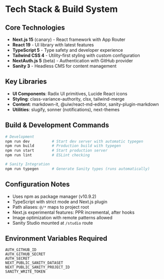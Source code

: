 # Tech Stack & Build System

## Core Technologies

- **Next.js 15** (canary) - React framework with App Router
- **React 19** - UI library with latest features
- **TypeScript 5** - Type safety and developer experience
- **Tailwind CSS 4** - Utility-first styling with custom configuration
- **NextAuth.js 5** (beta) - Authentication with GitHub provider
- **Sanity 3** - Headless CMS for content management

## Key Libraries

- **UI Components**: Radix UI primitives, Lucide React icons
- **Styling**: class-variance-authority, clsx, tailwind-merge
- **Content**: markdown-it, @uiw/react-md-editor, sanity-plugin-markdown
- **Utilities**: slugify, sonner (notifications), next-themes

## Build & Development Commands

```bash
# Development
npm run dev          # Start dev server with automatic typegen
npm run build        # Production build with typegen
npm run start        # Start production server
npm run lint         # ESLint checking

# Sanity Integration
npm run typegen      # Generate Sanity types (runs automatically)
```

## Configuration Notes

- Uses npm as package manager (v10.9.2)
- TypeScript with strict mode and Next.js plugin
- Path aliases: `@/*` maps to project root
- Next.js experimental features: PPR incremental, after hooks
- Image optimization with remote patterns allowed
- Sanity Studio mounted at `/studio` route

## Environment Variables Required

```
AUTH_GITHUB_ID
AUTH_GITHUB_SECRET
AUTH_SECRET
NEXT_PUBLIC_SANITY_DATASET
NEXT_PUBLIC_SANITY_PROJECT_ID
SANITY_WRITE_TOKEN
```